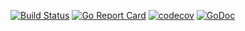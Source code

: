 [![Build Status](https://travis-ci.com/kshedden/trial_randomize_app.svg?branch=master)](https://travis-ci.com/kshedden/trial_randomize_app)
[![Go Report Card](https://goreportcard.com/badge/github.com/kshedden/trial_randomize_app)](https://goreportcard.com/report/github.com/kshedden/trial_randomize_app)
[![codecov](https://codecov.io/gh/kshedden/trial_randomize_app/branch/master/graph/badge.svg)](https://codecov.io/gh/kshedden/trial_randomize_app)
[![GoDoc](https://godoc.org/github.com/kshedden/trial_randomize_app?status.png)](https://godoc.org/github.com/kshedden/trial_randomize_app)
